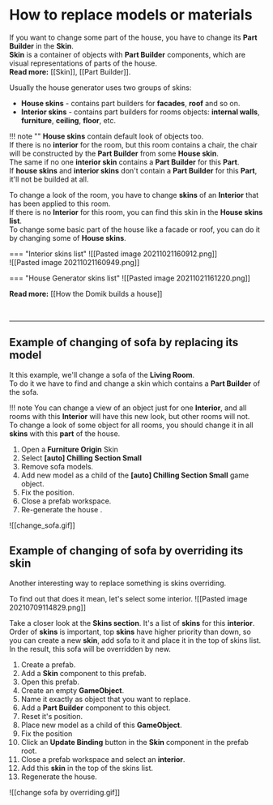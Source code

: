 # **How to replace models or materials**

If you want to change some part of the house, you have to change its **Part Builder** in the **Skin**.   
**Skin** is a container of objects with **Part Builder** components, which are visual representations of parts of the house.  
**Read more:** [[Skin]], [[Part Builder]].  

Usually the house generator uses two groups of skins:

- **House skins** - contains part builders for **facades**, **roof** and so on.
- **Interior skins** - contains part builders for rooms objects: **internal walls**, **furniture**, **ceiling**, **floor**, etc.

!!! note ""
	**House skins** contain default look of objects too.   
	If there is no **interior** for the room, but this room contains a chair, the chair will be constructed by the **Part Builder** from some **House skin**.  
	The same if no one **interior skin** contains a **Part Builder** for this **Part**.  
	If **house skins** and **interior skins** don't contain a **Part Builder** for this **Part**, it'll not be builded at all.

To change a look of the room, you have to change **skins** of an **Interior** that has been applied to this room.    
If there is no **Interior** for this room, you can find this skin in the **House skins list**.  
To change some basic part of the house like a facade or roof, you can do it by changing some of **House skins**.

=== "Interior skins list"
	![[Pasted image 20211021160912.png]]  
	![[Pasted image 20211021160949.png]]
	
=== "House Generator skins list"
	![[Pasted image 20211021161220.png]]

**Read more:** [[How the Domik builds a house]]

<br />

---

## **Example of changing of sofa by replacing its model**  
It this example, we'll change a sofa of the **Living Room**.   
To do it we have to find and change a skin which contains a **Part Builder** of the sofa.  

!!! note
	You can change a view of an object just for one **Interior**, and all rooms with this **Interior** will have this new look, but other rooms will not.   
	To change a look of some object for all rooms, you should change it in all **skins** with this **part** of the house.




1. Open a **Furniture Origin** Skin
2. Select **[auto] Chilling Section Small**
3. Remove sofa models.
4. Add new model as a child of the **[auto] Chilling Section Small** game object.
5. Fix the position.
6. Close a prefab workspace.
7. Re-generate the house .

![[change_sofa.gif]]

## **Example of changing of sofa by overriding its skin**

Another interesting way to replace something is skins overriding. 

To find out that does it mean, let's select some interior.
![[Pasted image 20210709114829.png]]

Take a closer look at the **Skins section**. It's a list of **skins** for this **interior**.  
Order of **skins** is important, top **skins** have higher priority than down, so you can create a new **skin**, add sofa to it and place it in the top of skins list. In the result, this sofa will be overridden by new.

1. Create a prefab.
2. Add a **Skin** component to this prefab.
3. Open this prefab.
4. Create an empty **GameObject**.
5. Name it exactly as object that you want to replace.
6. Add a **Part Builder** component to this object.
7. Reset it's position.
8. Place new model as a child of this **GameObject**.
9. Fix the position
10. Click an **Update Binding** button in the **Skin** component in the prefab root.
11. Close a prefab workspace and select an **interior**.
12. Add this **skin** in the top of the skins list.
13. Regenerate the house.

![[change sofa by overriding.gif]]